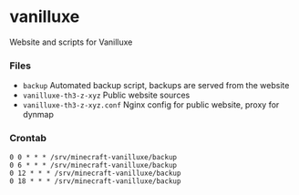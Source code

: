 # vanilluxe
Website and scripts for Vanilluxe

### Files

* `backup` Automated backup script, backups are served from the website
* `vanilluxe-th3-z-xyz` Public website sources
* `vanilluxe-th3-z-xyz.conf` Nginx config for public website, proxy for dynmap

### Crontab

```
0 0 * * * /srv/minecraft-vanilluxe/backup
0 6 * * * /srv/minecraft-vanilluxe/backup
0 12 * * * /srv/minecraft-vanilluxe/backup
0 18 * * * /srv/minecraft-vanilluxe/backup
```
